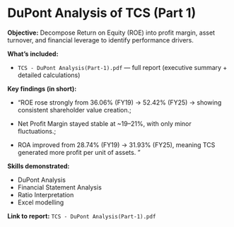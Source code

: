 # DuPont Analysis of TCS (Part 1)

**Objective:** Decompose Return on Equity (ROE) into profit margin, asset turnover, and financial leverage to identify performance drivers.

**What’s included:**  
- `TCS - DuPont Analysis(Part-1).pdf` — full report (executive summary + detailed calculations)  

**Key findings (in short):** 

- “ROE rose strongly from 36.06% (FY19) → 52.42% (FY25) → showing consistent shareholder value creation.; 

- Net Profit Margin stayed stable at ~19–21%, with only minor fluctuations.; 

- ROA improved from 28.74% (FY19) → 31.93% (FY25), meaning TCS generated more profit per unit of assets.
”

**Skills demonstrated:** 
- DuPont Analysis
- Financial Statement Analysis
- Ratio Interpretation
- Excel modelling

**Link to report:** `TCS - DuPont Analysis(Part-1).pdf`
